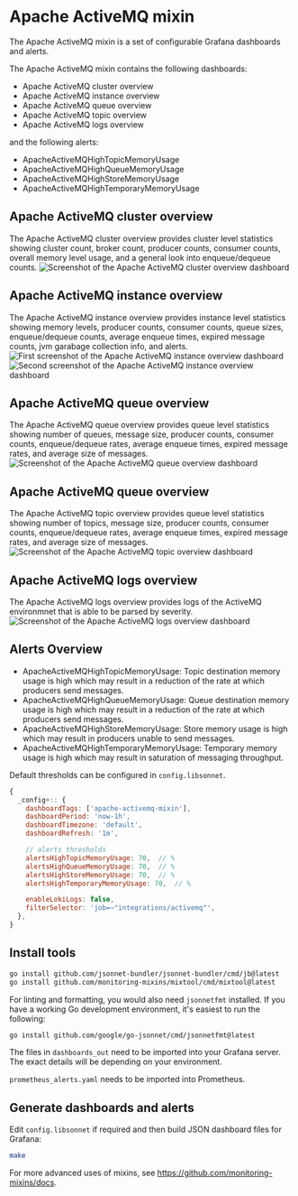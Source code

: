# Apache ActiveMQ mixin

The Apache ActiveMQ mixin is a set of configurable Grafana dashboards and alerts.

The Apache ActiveMQ mixin contains the following dashboards:

- Apache ActiveMQ cluster overview
- Apache ActiveMQ instance overview
- Apache ActiveMQ queue overview
- Apache ActiveMQ topic overview
- Apache ActiveMQ logs overview

and the following alerts:

- ApacheActiveMQHighTopicMemoryUsage
- ApacheActiveMQHighQueueMemoryUsage
- ApacheActiveMQHighStoreMemoryUsage
- ApacheActiveMQHighTemporaryMemoryUsage

## Apache ActiveMQ cluster overview

The Apache ActiveMQ cluster overview provides cluster level statistics showing cluster count, broker count, producer counts, consumer counts, overall memory level usage, and a general look into enqueue/dequeue counts.
![Screenshot of the Apache ActiveMQ cluster overview dashboard](https://storage.googleapis.com/grafanalabs-integration-assets/aerospike/screenshots/apache_activemq_cluster_overview.png)

## Apache ActiveMQ instance overview

The Apache ActiveMQ instance overview provides instance level statistics showing memory levels, producer counts, consumer counts, queue sizes, enqueue/dequeue counts, average enqueue times, expired message counts, jvm garabage collection info, and alerts.
![First screenshot of the Apache ActiveMQ instance overview dashboard](https://storage.googleapis.com/grafanalabs-integration-assets/aerospike/screenshots/apache_activemq_instance_overview_1.png)
![Second screenshot of the Apache ActiveMQ instance overview dashboard](https://storage.googleapis.com/grafanalabs-integration-assets/aerospike/screenshots/apache_activemq_instance_overview_2.png)

## Apache ActiveMQ queue overview

The Apache ActiveMQ queue overview provides queue level statistics showing number of queues, message size, producer counts, consumer counts, enqueue/dequeue rates, average enqueue times, expired message rates, and average size of messages.
![Screenshot of the Apache ActiveMQ queue overview dashboard](https://storage.googleapis.com/grafanalabs-integration-assets/aerospike/screenshots/apache_activemq_queue_overview.png)

## Apache ActiveMQ queue overview

The Apache ActiveMQ topic overview provides queue level statistics showing number of topics, message size, producer counts, consumer counts, enqueue/dequeue rates, average enqueue times, expired message rates, and average size of messages.
![Screenshot of the Apache ActiveMQ topic overview dashboard](https://storage.googleapis.com/grafanalabs-integration-assets/aerospike/screenshots/apache_activemq_topic_overview.png)

## Apache ActiveMQ logs overview

The Apache ActiveMQ logs overview provides logs of the ActiveMQ environmnet that is able to be parsed by severity.
![Screenshot of the Apache ActiveMQ logs overview dashboard](https://storage.googleapis.com/grafanalabs-integration-assets/aerospike/screenshots/apache_activemq_logs_overview.png)

## Alerts Overview

- ApacheActiveMQHighTopicMemoryUsage: Topic destination memory usage is high which may result in a reduction of the rate at which producers send messages.
- ApacheActiveMQHighQueueMemoryUsage: Queue destination memory usage is high which may result in a reduction of the rate at which producers send messages.
- ApacheActiveMQHighStoreMemoryUsage: Store memory usage is high which may result in producers unable to send messages.
- ApacheActiveMQHighTemporaryMemoryUsage: Temporary memory usage is high which may result in saturation of messaging throughput.

Default thresholds can be configured in `config.libsonnet`.

```js
{
  _config+:: {
    dashboardTags: ['apache-activemq-mixin'],
    dashboardPeriod: 'now-1h',
    dashboardTimezone: 'default',
    dashboardRefresh: '1m',

    // alerts thresholds
    alertsHighTopicMemoryUsage: 70,  // %
    alertsHighQueueMemoryUsage: 70,  // %
    alertsHighStoreMemoryUsage: 70,  // %
    alertsHighTemporaryMemoryUsage: 70,  // %

    enableLokiLogs: false,
    filterSelector: 'job=~"integrations/activemq"',
  },
}
```

## Install tools

```bash
go install github.com/jsonnet-bundler/jsonnet-bundler/cmd/jb@latest
go install github.com/monitoring-mixins/mixtool/cmd/mixtool@latest
```

For linting and formatting, you would also need `jsonnetfmt` installed. If you
have a working Go development environment, it's easiest to run the following:

```bash
go install github.com/google/go-jsonnet/cmd/jsonnetfmt@latest
```

The files in `dashboards_out` need to be imported
into your Grafana server. The exact details will be depending on your environment.

`prometheus_alerts.yaml` needs to be imported into Prometheus.

## Generate dashboards and alerts

Edit `config.libsonnet` if required and then build JSON dashboard files for Grafana:

```bash
make
```

For more advanced uses of mixins, see
https://github.com/monitoring-mixins/docs.
